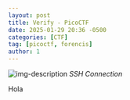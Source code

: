 ```yaml
---
layout: post
title: Verify - PicoCTF
date: 2025-01-29 20:36 -0500
categories: [CTF]
tag: [picoctf, forencis]
author: 1
---
```


![img-description](/verify-ssh.png)
_SSH Connection_

Hola 